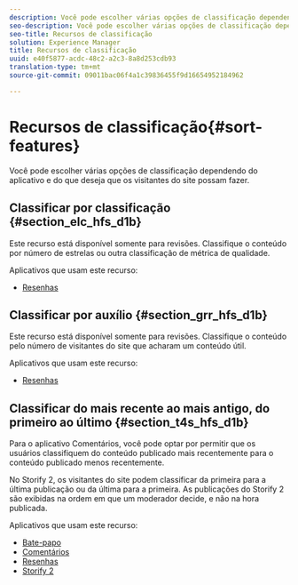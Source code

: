 ```yaml
---
description: Você pode escolher várias opções de classificação dependendo do aplicativo e do que deseja que os visitantes do site possam fazer.
seo-description: Você pode escolher várias opções de classificação dependendo do aplicativo e do que deseja que os visitantes do site possam fazer.
seo-title: Recursos de classificação
solution: Experience Manager
title: Recursos de classificação
uuid: e40f5877-acdc-48c2-a2c3-8a8d253cdb93
translation-type: tm+mt
source-git-commit: 09011bac06f4a1c39836455f9d16654952184962

---
```



# Recursos de classificação{#sort-features}

Você pode escolher várias opções de classificação dependendo do aplicativo e do que deseja que os visitantes do site possam fazer.

## Classificar por classificação {#section_elc_hfs_d1b}

Este recurso está disponível somente para revisões. Classifique o conteúdo por número de estrelas ou outra classificação de métrica de qualidade.

Aplicativos que usam este recurso:

* [Resenhas](/help/using/c-about-apps/c-reviews-app/c-reviews-app.md#c_reviews_app)

## Classificar por auxílio {#section_grr_hfs_d1b}

Este recurso está disponível somente para revisões. Classifique o conteúdo pelo número de visitantes do site que acharam um conteúdo útil.

Aplicativos que usam este recurso:

* [Resenhas](/help/using/c-about-apps/c-reviews-app/c-reviews-app.md#c_reviews_app)

## Classificar do mais recente ao mais antigo, do primeiro ao último {#section_t4s_hfs_d1b}

Para o aplicativo Comentários, você pode optar por permitir que os usuários classifiquem do conteúdo publicado mais recentemente para o conteúdo publicado menos recentemente.

No Storify 2, os visitantes do site podem classificar da primeira para a última publicação ou da última para a primeira. As publicações do Storify 2 são exibidas na ordem em que um moderador decide, e não na hora publicada.

Aplicativos que usam este recurso:

* [Bate-papo](/help/using/c-about-apps/c-chat-app/c-chat-app.md#c_chat_app)
* [Comentários](/help/using/c-about-apps/c-comments/c-comments.md)
* [Resenhas](/help/using/c-about-apps/c-reviews-app/c-reviews-app.md#c_reviews_app)
* [Storify 2](/help/using/c-about-apps/c-storify2/c-storify2.md#c_storify2)

